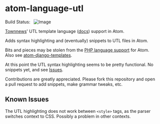 # atom-language-utl

Build Status:&nbsp;&nbsp; ![Image](https://travis-ci.org/alflanagan/atom-language-utl.svg?branch=master)

[Townnews](https://townnews.com)' UTL template language ([docs](http://help.bloxcms.com/knowledge-base/developers_corner/utl_template_language/article_f4479da4-65f3-11e5-89b3-73569e6ced8b.html)) support in Atom.

Adds syntax highlighting and (eventually) snippets to UTL files in Atom.

Bits and pieces may be stolen from the [PHP language support](https://github.com/atom/language-php.git) for Atom. Also see [atom-django-templates](https://github.com/benjohnson/atom-django-templates).

At this point the UTL syntax highlighting seems to be pretty functional. No snippets yet, and see [Issues](https://github.com/alflanagan/atom-language-utl/issues).

Contributions are greatly appreciated. Please fork this repository and open a pull request to add
snippets, make grammar tweaks, etc.

## Known Issues

The UTL highlighting does not work between `<style>` tags, as the parser switches context to CSS. Possibly a problem in other contexts.
